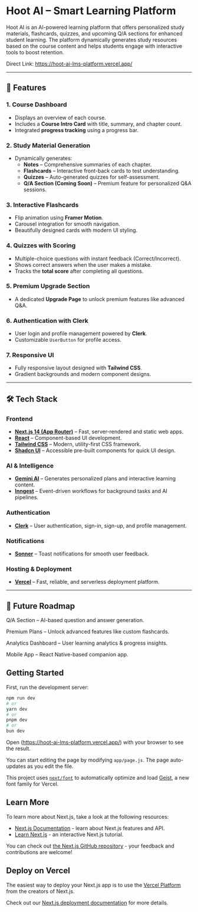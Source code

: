# Hoot AI – Smart Learning Platform

Hoot AI is an AI-powered learning platform that offers personalized study materials, flashcards, quizzes, and upcoming Q/A sections for enhanced student learning. The platform dynamically generates study resources based on the course content and helps students engage with interactive tools to boost retention.

Direct Link: https://hoot-ai-lms-platform.vercel.app/

---

## 🚀 Features

### **1. Course Dashboard**
- Displays an overview of each course.
- Includes a **Course Intro Card** with title, summary, and chapter count.
- Integrated **progress tracking** using a progress bar.

### **2. Study Material Generation**
- Dynamically generates:
  - **Notes** – Comprehensive summaries of each chapter.
  - **Flashcards** – Interactive front-back cards to test understanding.
  - **Quizzes** – Auto-generated quizzes for self-assessment.
  - **Q/A Section (Coming Soon)** – Premium feature for personalized Q&A sessions.

### **3. Interactive Flashcards**
- Flip animation using **Framer Motion**.
- Carousel integration for smooth navigation.
- Beautifully designed cards with modern UI styling.

### **4. Quizzes with Scoring**
- Multiple-choice questions with instant feedback (Correct/Incorrect).
- Shows correct answers when the user makes a mistake.
- Tracks the **total score** after completing all questions.

### **5. Premium Upgrade Section**
- A dedicated **Upgrade Page** to unlock premium features like advanced Q&A.

### **6. Authentication with Clerk**
- User login and profile management powered by **Clerk**.
- Customizable `UserButton` for profile access.

### **7. Responsive UI**
- Fully responsive layout designed with **Tailwind CSS**.
- Gradient backgrounds and modern component designs.

---

## **🛠 Tech Stack**

### **Frontend**
- **[Next.js 14 (App Router)](https://nextjs.org/)** – Fast, server-rendered and static web apps.  
- **[React](https://reactjs.org/)** – Component-based UI development.  
- **[Tailwind CSS](https://tailwindcss.com/)** – Modern, utility-first CSS framework.  
- **[Shadcn UI](https://ui.shadcn.com/)** – Accessible pre-built components for quick UI design.

### **AI & Intelligence**
- **[Gemini AI](https://ai.google/discover/gemini/)** – Generates personalized plans and interactive learning content.  
- **[Inngest](https://www.inngest.com/)** – Event-driven workflows for background tasks and AI pipelines.

### **Authentication**
- **[Clerk](https://clerk.com/)** – User authentication, sign-in, sign-up, and profile management.

### **Notifications**
- **[Sonner](https://sonner.emilkowal.ski/)** – Toast notifications for smooth user feedback.

### **Hosting & Deployment**
- **[Vercel](https://vercel.com/)** – Fast, reliable, and serverless deployment platform.
  
---

## 🌟 Future Roadmap

Q/A Section – AI-based question and answer generation.

Premium Plans – Unlock advanced features like custom flashcards.

Analytics Dashboard – User learning analytics & progress insights.

Mobile App – React Native-based companion app.



## Getting Started

First, run the development server:

```bash
npm run dev
# or
yarn dev
# or
pnpm dev
# or
bun dev
```

Open (https://hoot-ai-lms-platform.vercel.app/) with your browser to see the result.

You can start editing the page by modifying `app/page.js`. The page auto-updates as you edit the file.

This project uses [`next/font`](https://nextjs.org/docs/app/building-your-application/optimizing/fonts) to automatically optimize and load [Geist](https://vercel.com/font), a new font family for Vercel.

## Learn More

To learn more about Next.js, take a look at the following resources:

- [Next.js Documentation](https://nextjs.org/docs) - learn about Next.js features and API.
- [Learn Next.js](https://nextjs.org/learn) - an interactive Next.js tutorial.

You can check out [the Next.js GitHub repository](https://github.com/vercel/next.js) - your feedback and contributions are welcome!

## Deploy on Vercel

The easiest way to deploy your Next.js app is to use the [Vercel Platform](https://vercel.com/new?utm_medium=default-template&filter=next.js&utm_source=create-next-app&utm_campaign=create-next-app-readme) from the creators of Next.js.

Check out our [Next.js deployment documentation](https://nextjs.org/docs/app/building-your-application/deploying) for more details.
